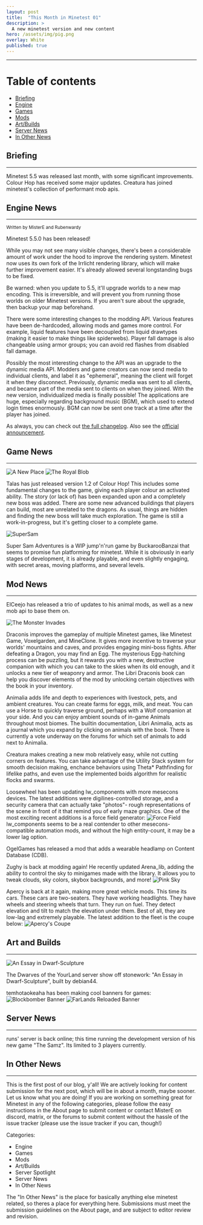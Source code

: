 ```yaml
---
layout: post
title:  "This Month in Minetest 01"
description: >
  A new minetest version and new content
hero: /assets/img/pig.png
overlay: White
published: true
---
```

---
# Table of contents
*  [Briefing](#overview)
*  [Engine](#engine)
*  [Games](#games)
*  [Mods](#mods)
*  [Art/Builds](#art)
*  [Server News](#s-news)
*  [In Other News](#o-news)


## Briefing <a name="overview"></a>
------------------------------------------------
Minetest 5.5 was released last month, with some significant improvements. Colour Hop has received some major updates. Creatura has joined minetest's collection of performant mob apis.

## Engine News <a name="engine"></a>
------------------------------------------------
<sup>Written by MisterE and Rubenwardy</sup>

Minetest 5.5.0 has been released! 

While you may not see many visible changes, there's been a considerable amount of work under the hood to improve the rendering system. Minetest now uses its own fork of the Irrlicht rendering library, which will make further improvement easier. It's already allowed several longstanding bugs to be fixed. 

Be warned: when you update to 5.5, it'll upgrade worlds to a new map encoding. This is irreversible, and will prevent you from running those worlds on older Minetest versions. If you aren't sure about the upgrade, then backup your map beforehand. 

There were some interesting changes to the modding API. Various features have been de-hardcoded, allowing mods and games more control. For example, liquid features have been decoupled from liquid drawtypes (making it easier to make things like spiderwebs). Player fall damage is also changeable using armor groups; you can avoid red flashes from disabled fall damage. 

Possibly the most interesting change to the API was an upgrade to the dynamic media API. Modders and game creators can now send media to individual clients, and label it as "ephemeral", meaning the client will forget it when they disconnect. Previously, dynamic media was sent to all clients, and became part of the media sent to clients on when they joined. With the new version, individualized media is finally possible! The applications are huge, especially regarding background music (BGM), which used to extend login times enormously. BGM can now be sent one track at a time after the player has joined. 

As always, you can check out [the full changelog](https://dev.minetest.net/Changelog#5.4.0_.E2.86.92_5.5.0). Also see the [official announcement](https://forum.minetest.net/viewtopic.php?f=18&t=27754).


## Game News <a name="games"></a>
------------------------------------------------

![A New Place](/assets/img/a_new_place.png?raw=true "A New Place")
![The Royal Blob](/assets/img/the_royal_blog.png?raw=true "The Royal Blob")

Talas has just released version 1.2 of Colour Hop! 
This includes some fundamental changes to the game, giving each player colour an activated ability.
The story (or lack of) has been expanded upon and a completely new boss was added.
There are some new advanced buildings that players can build, most are unrelated to the dragons.
As usual, things are hidden and finding the new boss will take much exploration.
The game is still a work-in-progress, but it's getting closer to a complete game.

![SuperSam](https://content.minetest.net/uploads/38591f9f94.png "Super Sam Adventures")

Super Sam Adventures is a WIP jump'n'run game by BuckarooBanzai that seems to promise fun platforming for minetest. While it is obviously in early stages of development, it is already  playable, and even slightly engaging, with secret areas, moving platforms, and several levels.


## Mod News <a name="mods"></a>
------------------------------------------------

ElCeejo has released a trio of updates to his animal mods, as well as a new mob api to base them on. 

![The Monster Invades](/assets/img/the_monster_invades.png?raw=true "The Monster InvadesBlob")

Draconis improves the gameplay of multiple Minetest games, like Minetest Game, Voxelgarden, and MineClone. It gives more incentive to traverse your worlds' mountains and caves, and provides engaging mini-boss fights. After defeating a Dragon, you may find an Egg. The mysterious Egg-hatching process can be puzzling, but it rewards you with a new, destructive companion with which you can take to the skies when its old enough, and it unlocks a new tier of weaponry and armor. The Libri Draconis book can help you discover elements of the mod by unlocking certain objectives with the book in your inventory.


Animalia adds life and depth to experiences with livestock, pets, and ambient creatures. You can create farms for eggs, milk, and meat. You can use a Horse to quickly traverse ground, perhaps with a Wolf companion at your side. And you can enjoy ambient sounds of in-game Animals throughout most biomes. The builtin documentation, Libri Animalia, acts as a journal which you expand by clicking on animals with the book. There is currently a vote underway on the forums for which set of animals to add next to Animalia.

Creatura makes creating a new mob relatively easy, while not cutting corners on features. You can take advantage of the Utility Stack system for smooth decision making, enchance behaviors using Theta* Pathfinding for lifelike paths, and even use the implemented boids algorithm for realistic flocks and swarms. 


Loosewheel has been updating lw_components with more mesecons devices. The latest additions were digilines-controlled storage, and a security camera that can actually take "photos"- rough representations of the scene in front of it that remind you of early maze graphics. One of the most exciting recent additions is a force field generator:
![Force Field](https://i.ibb.co/sbRcL9v/force-field-demo.png?raw=true "Force Field")
lw_components seems to be a real contender to other mesecons-compatible automation mods, and without the high entity-count, it may be a lower lag option. 

OgelGames has released a mod that adds a wearable headlamp on Content Database (CDB).

Zughy is back at modding again! He recently updated Arena_lib, adding the ability to control the sky to minigames made with the library. It allows you to tweak clouds, sky colors, skybox backgrounds, and more!
![Pink Sky](/assets/img/pink_sky.png?raw=true "Pink Sky")

Apercy is back at it again, making more great vehicle mods. This time its cars. These cars are two-seaters. They have working headlights. They have wheels and steering wheels that turn. They run on fuel. They detect elevation and tilt to match the elevation under them. Best of all, they are low-lag and extremely playable. The latest addition to the fleet is the coupe below:
![Apercy's Coupe](/assets/img/apercycars.png?raw=true "Apercy's Coupe")

## Art and Builds <a name="art"></a>
------------------------------------------------


![An Essay in Dwarf-Sculpture](/assets/img/essay_in_dwarf.png?raw=true "An Essay in Dwarf-Sculpture")

The Dwarves of the YourLand server show off stonework: "An Essay in Dwarf-Sculpture", built by debian44.

temhotaokeaha has been making cool banners for games:
![Blockbomber Banner](https://content.minetest.net/thumbnails/2/09924ef1ef.png?raw=true "Blockbomber Banner")
![FarLands Reloaded Banner](https://content.minetest.net/thumbnails/2/cb60513e6c.png "FarLands Reloaded Banner")


## Server News <a name="s-news"></a>
------------------------------------------------

runs' server is back online; this time running the development version of his new game "The Samz". Its limited to 3 players currently.

## In Other News <a name="s-news"></a>
------------------------------------------------
This is the first post of our blog, y'all! We are actively looking for content submission for the next post, which will be in about a month, maybe sooner. Let us know what you are doing! If you are working on something great for Minetest in any of the following categories, please follow the easy instructions in the About page to submit content or contact MisterE on discord, matrix, or the forums to submit content without the hassle of the issue tracker (please use the issue tracker if you can, though!)

Categories:
* Engine
* Games
* Mods
* Art/Builds
* Server Spotlight
* Server News
* In Other News

The "In Other News" is the place for basically anything else minetest related, so theres a place for everything here. Submissions must meet the submission guidelines on the About page, and are subject to editor review and revision.





